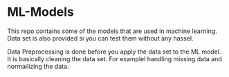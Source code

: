 # ML-Models

This repo contains some of the models that are used in machine learning. Data set is also provided si you can test them without any hassel. 

Data Preprocessing is done before you apply the data set to the ML model. It is basically cleaning the data set. For examplel handling missing data and normailizing the data.
